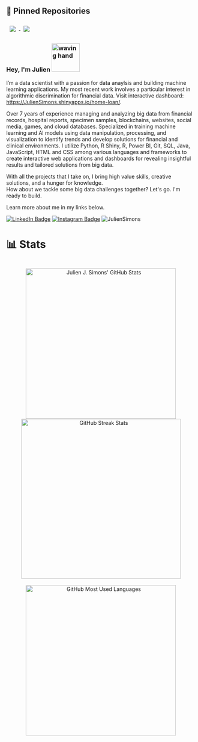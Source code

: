 ## 📌 Pinned Repositories

<a href="https://github.com/JulienSimons/Home-loan-discrimination">
  <img align="center" style="margin:0.55rem" src="https://github-readme-stats.vercel.app/api/pin/?username=JulienSimons&repo=Home-loan-discrimination&bg_color=20232A&theme=react" />
</a>

<a href="https://github.com/JulienSimons/Parallel-market-trends">
  <img align="center" style="margin:0.55rem" src="https://github-readme-stats.vercel.app/api/pin/?username=JulienSimons&repo=Parallel-market-trends&bg_color=20232A&theme=react" />
</a>

### Hey, I'm Julien <img src="https://media.tenor.com/SNL9_xhZl9oAAAAi/waving-hand-joypixels.gif" alt="waving hand" width='75' height='75'/>

I’m a data scientist with a passion for data anaylsis and building machine learning applications. My most recent work involves a particular interest in algorithmic discrimination for financial data.
Visit interactive dashboard: https://JulienSimons.shinyapps.io/home-loan/. 

Over 7 years of experience managing and analyzing big data from financial records, hospital reports, specimen samples, blockchains, websites, social media, games, and cloud databases. Specialized in training machine learning and Al models using data manipulation, processing, and visualization to identify trends and develop solutions for financial and clinical environments. I utilize Python, R Shiny, R, Power BI, Git, SQL, Java, JavaScript, HTML and CSS among various languages and frameworks to create interactive web applications and dashboards for revealing insightful results and tailored solutions from big data.

With all the projects that I take on, I bring high value skills, creative solutions, and a hunger for knowledge. <br>
How about we tackle some big data challenges together? Let's go. I'm ready to build.

Learn more about me in my links below.

[![LinkedIn Badge](https://img.shields.io/badge/LinkedIn-informational?style=flat&logo=linkedin&logoColor=white&color=0D76A8)](https://www.linkedin.com/in/Julien-Simons/)
[![Instagram Badge](https://img.shields.io/badge/Instagram-informational?style=flat&logo=instagram&logoColor=white&color=E1306C)](https://www.instagram.com/jul13ns/)
<img src="https://komarev.com/ghpvc/?username=JulienSimons&label=Profile%20views&color=1f6feb" alt="JulienSimons" />
<br> 

# 📊 Stats
<br>
<div align=center>
 <a href="https://github.com/JulienSimons">
  <img width='400px' alt="Julien J. Simons' GitHub Stats" src="https://github-readme-stats.vercel.app/api?username=JulienSimons&show_icons=true&count_private=true&bg_color=20232A&theme=react" />
</a>
<a href="https://github.com/JulienSimons">
  <img width='425px' alt="GitHub Streak Stats" src="https://github-readme-streak-stats.herokuapp.com?user=JulienSimons&theme=react&bg_color=20232A" />
  </a>  
  </div>
<br>
<div align=center>
<img width='400px' alt="GitHub Most Used Languages" src="https://github-readme-stats.vercel.app/api/top-langs/?username=JulienSimons&hide=html,css&langs_count=10&bg_color=20232A&layout=compact&theme=react" />
    </a>
  <!-- Activity Calendar
  <a href="https://github.com/JulienSimons">
<img height='315px' src="https://ssr-contributions-svg.vercel.app/_/JulienSimons?chart=calendar&format=svg&weeks=10&theme=cyan&dark=true" />
      </a>
 <br><br>
  -->
</div>

<!--
Extra ideas:
- I’m currently working on ...
- I’m currently learning ...
- I’m looking to collaborate on ...
- I’m looking for help with ...
- Ask me about ...
- How to reach me: ...
- Pronouns: ...
- Fun fact: ...
-->
